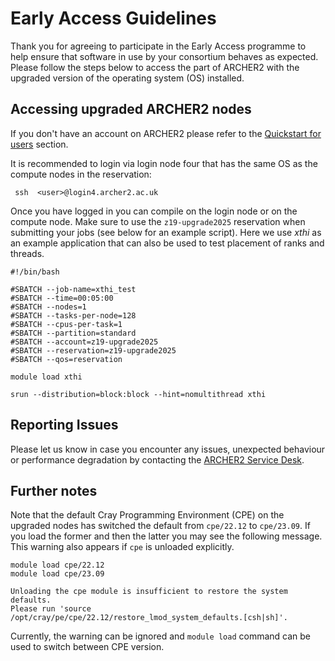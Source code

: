 # Early Access Guidelines

Thank you for agreeing to participate in the Early Access programme to 
help ensure that software in use by your consortium behaves as expected.
Please follow the steps below to access the part of ARCHER2 with the 
upgraded version of the operating system (OS) installed.

## Accessing upgraded ARCHER2 nodes

If you don't have an account on ARCHER2 please refer to the 
[Quickstart for users](quickstart-users.md) section.
 
It is recommended to login via login node four that has the same OS as 
the compute nodes in the reservation: 
  
     ssh  <user>@login4.archer2.ac.uk
 
Once you have logged in you can compile on the login node or on the 
compute node. Make sure to use the `z19-upgrade2025` reservation when 
submitting your jobs (see below for an example script). Here we use 
*xthi* as an example application that can also be used to test placement 
of ranks and threads.
  
    #!/bin/bash

    #SBATCH --job-name=xthi_test
    #SBATCH --time=00:05:00
    #SBATCH --nodes=1
    #SBATCH --tasks-per-node=128
    #SBATCH --cpus-per-task=1
    #SBATCH --partition=standard
    #SBATCH --account=z19-upgrade2025
    #SBATCH --reservation=z19-upgrade2025
    #SBATCH --qos=reservation

    module load xthi

    srun --distribution=block:block --hint=nomultithread xthi
  
  
## Reporting Issues
   
Please let us know in case you encounter any issues, unexpected behaviour or 
performance degradation by contacting the
[ARCHER2 Service Desk](https://www.archer2.ac.uk/support-access/servicedesk.html).

## Further notes

Note that the default Cray Programming Environment (CPE) on the upgraded 
nodes has switched the default from `cpe/22.12` to `cpe/23.09`. If you 
load the former and then the latter you may see the following message.
This warning also appears if `cpe` is unloaded explicitly.
 
    module load cpe/22.12
    module load cpe/23.09

    Unloading the cpe module is insufficient to restore the system defaults.
    Please run 'source /opt/cray/pe/cpe/22.12/restore_lmod_system_defaults.[csh|sh]'.

Currently, the warning can be ignored and `module load` command can be
used to switch between CPE version.
 
